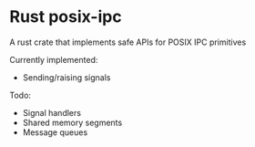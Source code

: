 Rust posix-ipc
==============

A rust crate that implements safe APIs for POSIX IPC primitives

Currently implemented:

* Sending/raising signals

Todo:

* Signal handlers
* Shared memory segments
* Message queues
